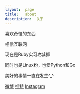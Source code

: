```yaml
---
layout:  page
title:   about
description:  关于
---
```


喜欢奇怪的东西

相信互联网

现在是Ruby实习攻城狮

同时也是Linux粉，也爱Python和Go

美好的事情一直在发生^_^

[微博](http://weibo.com/dengqian)
[推特](https://twitter.com/dqbeta)
[Instagram](http://instagram.com/qian_d)
